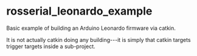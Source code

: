 rosserial_leonardo_example
==========================

Basic example of building an Arduino Leonardo firmware via catkin.

It is not actually catkin doing any building---it is simply that catkin targets trigger targets inside a sub-project.
